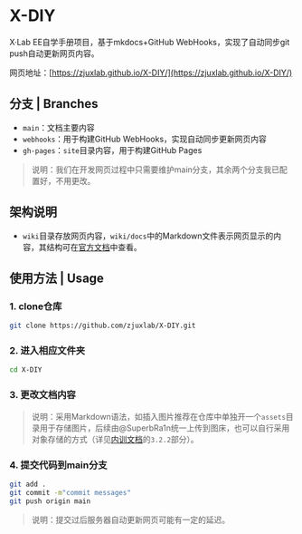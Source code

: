 # X-DIY
X·Lab EE自学手册项目，基于mkdocs+GitHub WebHooks，实现了自动同步git push自动更新网页内容。

网页地址：[https://zjuxlab.github.io/X-DIY/](https://zjuxlab.github.io/X-DIY/)
## 分支 | Branches
* `main`：文档主要内容
* `webhooks`：用于构建GitHub WebHooks，实现自动同步更新网页内容
* `gh-pages`：`site`目录内容，用于构建GitHub Pages

> 说明：我们在开发网页过程中只需要维护main分支，其余两个分支我已配置好，不用更改。
## 架构说明
* `wiki`目录存放网页内容，`wiki/docs`中的Markdown文件表示网页显示的内容，其结构可在[官方文档](https://markdown-docs-zh.readthedocs.io/zh-cn/latest/)中查看。
## 使用方法 | Usage
### 1. clone仓库
```bash
git clone https://github.com/zjuxlab/X-DIY.git
```
### 2. 进入相应文件夹
```bash
cd X-DIY
```
### 3. 更改文档内容
> 说明：采用Markdown语法，如插入图片推荐在仓库中单独开一个`assets`目录用于存储图片，后续由@SuperbRa1n统一上传到图床，也可以自行采用对象存储的方式（详见[内训文档](https://xn4zlkzg4p.feishu.cn/docx/KqqidOcw4oiCKtxhLxjcO7PRnNe?from=from_copylink)的`3.2.2`部分）。
### 4. 提交代码到main分支
```bash
git add .
git commit -m"commit messages"
git push origin main
```

> 说明：提交过后服务器自动更新网页可能有一定的延迟。